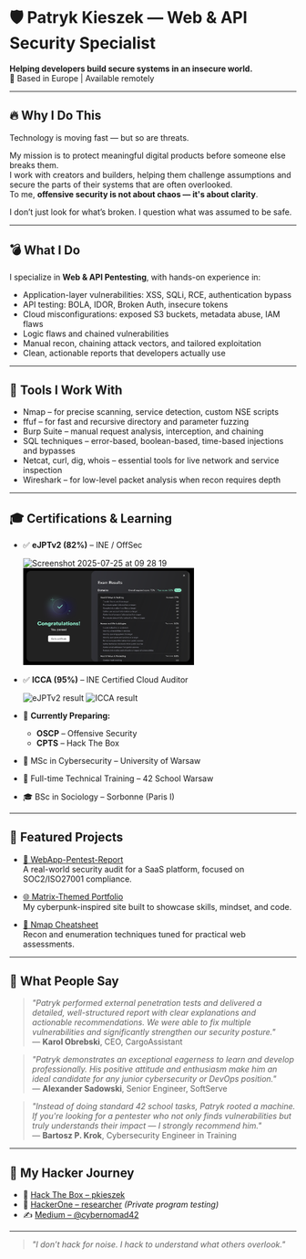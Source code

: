 # 🛡️ Patryk Kieszek — Web & API Security Specialist

**Helping developers build secure systems in an insecure world.**  
📍 Based in Europe | Available remotely

---

## 🔥 Why I Do This

Technology is moving fast — but so are threats.

My mission is to protect meaningful digital products before someone else breaks them.  
I work with creators and builders, helping them challenge assumptions and secure the parts of their systems that are often overlooked.  
To me, **offensive security is not about chaos — it's about clarity**.

I don’t just look for what’s broken. I question what was assumed to be safe.

---

## 💣 What I Do

I specialize in **Web & API Pentesting**, with hands-on experience in:
- Application-layer vulnerabilities: XSS, SQLi, RCE, authentication bypass  
- API testing: BOLA, IDOR, Broken Auth, insecure tokens  
- Cloud misconfigurations: exposed S3 buckets, metadata abuse, IAM flaws  
- Logic flaws and chained vulnerabilities  
- Manual recon, chaining attack vectors, and tailored exploitation  
- Clean, actionable reports that developers actually use

---

## 🧰 Tools I Work With

- Nmap – for precise scanning, service detection, custom NSE scripts  
- ffuf – for fast and recursive directory and parameter fuzzing  
- Burp Suite – manual request analysis, interception, and chaining  
- SQL techniques – error-based, boolean-based, time-based injections and bypasses  
- Netcat, curl, dig, whois – essential tools for live network and service inspection  
- Wireshark – for low-level packet analysis when recon requires depth

---

## 🎓 Certifications & Learning

- ✅ **eJPTv2 (82%)** – INE / OffSec

  <img width="300" alt="Screenshot 2025-07-25 at 09 28 19" src="https://github.com/user-attachments/assets/b7e3b2f3-156c-418d-af55-98e650c708fb" />
  <img src="exam results.png" alt="eJPTv2 result" width="300"/>

- ✅ **ICCA (95%)** – INE Certified Cloud Auditor
  
  <img src="https://github.com/user-attachments/assets/171f739e-74b2-4d63-8150-9313e7b36380" alt="eJPTv2 result" width="300"/>
  <img src="https://github.com/user-attachments/assets/a9a575b4-89d1-49f3-a10c-8d5692cb9a2e" alt="ICCA result" width="300"/>

- 🎯 **Currently Preparing:**  
  - **OSCP** – Offensive Security  
  - **CPTS** – Hack The Box

- 🏫 MSc in Cybersecurity – University of Warsaw
- 🧠 Full-time Technical Training – 42 School Warsaw   
- 🎓 BSc in Sociology – Sorbonne (Paris I)

---

## 📂 Featured Projects

- [🔎 WebApp-Pentest-Report](https://github.com/pkieszek/WebApp-Pentest-Report)  
  A real-world security audit for a SaaS platform, focused on SOC2/ISO27001 compliance.

- [🌐 Matrix-Themed Portfolio](https://pkieszek.github.io/portfolio/)  
  My cyberpunk-inspired site built to showcase skills, mindset, and code.

- [📄 Nmap Cheatsheet](https://github.com/pkieszek/nmap-cheatsheet)  
  Recon and enumeration techniques tuned for practical web assessments.

---

## 🌟 What People Say

> *"Patryk performed external penetration tests and delivered a detailed, well-structured report with clear explanations and actionable recommendations. We were able to fix multiple vulnerabilities and significantly strengthen our security posture."*  
> — **Karol Obrebski**, CEO, CargoAssistant

> *"Patryk demonstrates an exceptional eagerness to learn and develop professionally. His positive attitude and enthusiasm make him an ideal candidate for any junior cybersecurity or DevOps position."*  
> — **Alexander Sadowski**, Senior Engineer, SoftServe

> *"Instead of doing standard 42 school tasks, Patryk rooted a machine. If you're looking for a pentester who not only finds vulnerabilities but truly understands their impact — I strongly recommend him."*  
> — **Bartosz P. Krok**, Cybersecurity Engineer in Training

---

## 👣 My Hacker Journey

- 🔐 [Hack The Box – pkieszek](https://app.hackthebox.com/profile/pkieszek)  
- 🐞 [HackerOne – researcher](https://hackerone.com/) *(Private program testing)*  
- ✍️ [Medium – @cybernomad42](https://medium.com/@cybernomad42)

---

> *"I don’t hack for noise. I hack to understand what others overlook."*

